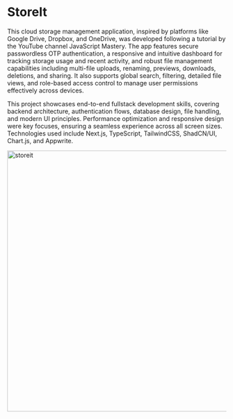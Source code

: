 # StoreIt

This cloud storage management application, inspired by platforms like Google Drive, Dropbox, and OneDrive, was developed following a tutorial by the YouTube channel JavaScript Mastery. The app features secure passwordless OTP authentication, a responsive and intuitive dashboard for tracking storage usage and recent activity, and robust file management capabilities including multi-file uploads, renaming, previews, downloads, deletions, and sharing. It also supports global search, filtering, detailed file views, and role-based access control to manage user permissions effectively across devices.

This project showcases end-to-end fullstack development skills, covering backend architecture, authentication flows, database design, file handling, and modern UI principles. Performance optimization and responsive design were key focuses, ensuring a seamless experience across all screen sizes. Technologies used include Next.js, TypeScript, TailwindCSS, ShadCN/UI, Chart.js, and Appwrite.

<img width="779" height="601" alt="storeit" src="https://github.com/user-attachments/assets/c93d5e88-6460-490d-89ae-d947c8d21622" />
